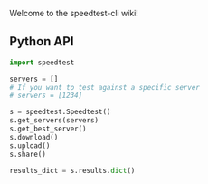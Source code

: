 Welcome to the speedtest-cli wiki!

## Python API

```python
import speedtest

servers = []
# If you want to test against a specific server
# servers = [1234]

s = speedtest.Speedtest()
s.get_servers(servers)
s.get_best_server()
s.download()
s.upload()
s.share()

results_dict = s.results.dict()
```